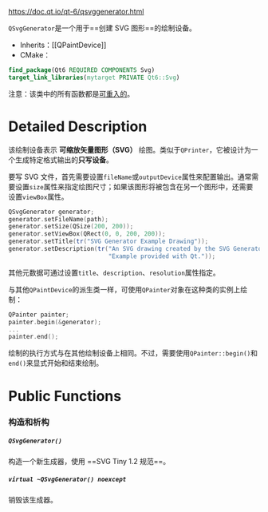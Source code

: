 https://doc.qt.io/qt-6/qsvggenerator.html

`QSvgGenerator`是一个用于==创建 SVG 图形==的绘制设备。

- Inherits：[[QPaintDevice]]
- CMake：
```cmake
find_package(Qt6 REQUIRED COMPONENTS Svg)
target_link_libraries(mytarget PRIVATE Qt6::Svg)
```

注意：该类中的所有函数都是[可重入的](https://doc.qt.io/qt-6/threads-reentrancy.html)。

# Detailed Description

该绘制设备表示 **可缩放矢量图形（SVG）** 绘图。类似于`QPrinter`，它被设计为一个生成特定格式输出的**只写设备**。

要写 SVG 文件，首先需要设置`fileName`或`outputDevice`属性来配置输出。通常需要设置`size`属性来指定绘图尺寸；如果该图形将被包含在另一个图形中，还需要设置`viewBox`属性。

```cpp
QSvgGenerator generator;
generator.setFileName(path);
generator.setSize(QSize(200, 200));
generator.setViewBox(QRect(0, 0, 200, 200));
generator.setTitle(tr("SVG Generator Example Drawing"));
generator.setDescription(tr("An SVG drawing created by the SVG Generator "
                            "Example provided with Qt."));
```

其他元数据可通过设置`title`、`description`、`resolution`属性指定。

与其他`QPaintDevice`的派生类一样，可使用`QPainter`对象在这种类的实例上绘制：

```cpp
QPainter painter;
painter.begin(&generator);
...
painter.end();
```

绘制的执行方式与在其他绘制设备上相同。不过，需要使用`QPainter::begin()`和`end()`来显式开始和结束绘制。

# Public Functions

### 构造和析构

##### `QSvgGenerator()`

构造一个新生成器，使用 ==SVG Tiny 1.2 规范==。

##### `virtual ~QSvgGenerator() noexcept`

销毁该生成器。

